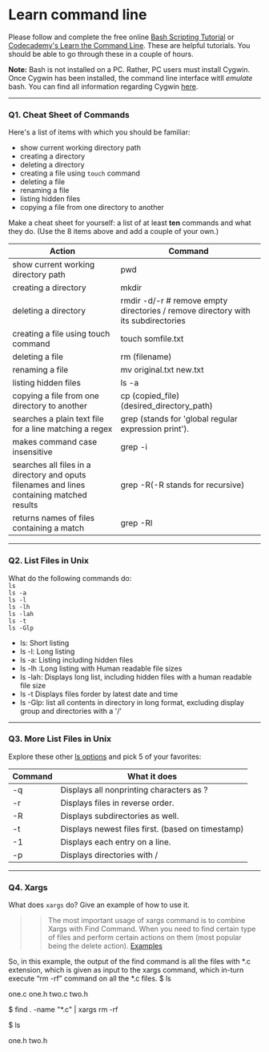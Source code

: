 # Learn command line

Please follow and complete the free online [Bash Scripting Tutorial](https://ryanstutorials.net/bash-scripting-tutorial/) or [Codecademy's Learn the Command Line](https://www.codecademy.com/learn/learn-the-command-line). These are helpful tutorials. You should be able to go through these in a couple of hours.

**Note:** Bash is not installed on a PC. Rather, PC users must install Cygwin. Once Cygwin has been installed, the command line interface witll _emulate_ bash. You can find all information regarding Cygwin [here](https://www.cygwin.com/).

---

### Q1.  Cheat Sheet of Commands  

Here's a list of items with which you should be familiar:  
* show current working directory path
* creating a directory
* deleting a directory
* creating a file using `touch` command
* deleting a file
* renaming a file
* listing hidden files
* copying a file from one directory to another

Make a cheat sheet for yourself: a list of at least **ten** commands and what they do.  (Use the 8 items above and add a couple of your own.)  

> > 
| Action | Command |
| --- | ---- |
| show current working directory path |	pwd |
| creating a directory	| mkdir |
| deleting a directory |	rmdir -d/-r # remove empty directories / remove directory with its subdirectories |
| creating a file using touch command	| touch somfile.txt|
| deleting a file	| rm (filename)|
| renaming a file	| mv original.txt new.txt|
| listing hidden files |	ls -a|
| copying a file from one directory to another	| cp (copied_file) (desired_directory_path)|
| searches a plain text file for a line matching a regex | grep (stands for 'global regular expression print').|
| makes command case insensitive | grep -i|
| searches all files in a directory and oputs filenames and lines containing matched results | grep -R(-R stands for recursive)|
|returns names of files containing a match | grep -Rl |


---

### Q2.  List Files in Unix   

What do the following commands do:  
`ls`  
`ls -a`  
`ls -l`  
`ls -lh`  
`ls -lah`  
`ls -t`  
`ls -Glp`  

> > 
* ls:	Short listing
* ls -l:	Long listing
* ls -a:	Listing including hidden files
* ls -lh	:Long listing with Human readable file sizes
* ls -lah: Displays long list, including hidden files with a human readable file size
* ls -t	Displays files forder by latest date and time
* ls -Glp: list all contents in directory in long format, excluding display group and directories with a '/'

---

### Q3.  More List Files in Unix  

Explore these other [ls options](http://www.techonthenet.com/unix/basic/ls.php) and pick 5 of your favorites:

> > 
| Command | What it does |
| ---- | ---- |
| -q	| Displays all nonprinting characters as ? |
| -r	| Displays files in reverse order.|
| -R	| Displays subdirectories as well.|
| -t	| Displays newest files first. (based on timestamp)|
| -1	| Displays each entry on a line.|
| -p	| Displays directories with / |

---

### Q4.  Xargs   

What does `xargs` do? Give an example of how to use it.

> > The most important usage of xargs command is to combine Xargs with Find Command. When you need to find certain type of files and perform certain actions on them (most popular being the delete action). [Examples](https://www.thegeekstuff.com/2013/12/xargs-examples/) 

So, in this example, the output of the find command is all the files with *.c extension, which is given as input to the xargs command, which in-turn execute “rm -rf” command on all the *.c files.
$ ls 

 one.c  one.h  two.c  two.h 

$ find . -name "*.c" | xargs rm -rf 

$ ls 

 one.h  two.h


 

